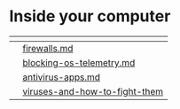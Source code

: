 # Inside your computer



<table data-card-size="large" data-view="cards"><thead><tr><th></th><th data-card-target data-type="content-ref"></th></tr></thead><tbody><tr><td></td><td><a href="firewalls.md">firewalls.md</a></td></tr><tr><td></td><td><a href="blocking-os-telemetry.md">blocking-os-telemetry.md</a></td></tr><tr><td></td><td><a href="antivirus-apps.md">antivirus-apps.md</a></td></tr><tr><td></td><td><a href="viruses-and-how-to-fight-them/">viruses-and-how-to-fight-them</a></td></tr></tbody></table>

